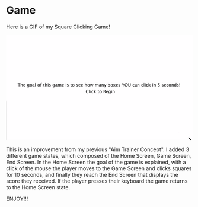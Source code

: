 # Game

Here is a GIF of my Square Clicking Game!

![](f391c99421a09c43b2b7feb6b82c750d.gif)

This is an improvement from my previous "Aim Trainer Concept". I added 3 different game states, which composed of the Home Screen, Game Screen, End Screen. In the Home Screen the goal of the game is explained, with a click of the mouse the player moves to the Game Screen and clicks squares for 10 seconds, and finally they reach the End Screen that displays the score they received. If the player presses their keyboard the game returns to the Home Screen state. 

ENJOY!!!
